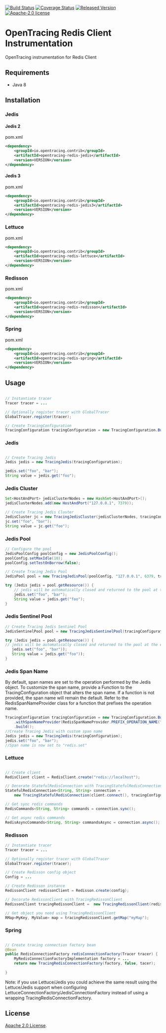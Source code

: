 [![Build Status][ci-img]][ci] [![Coverage Status][cov-img]][cov] [![Released Version][maven-img]][maven] [![Apache-2.0 license](https://img.shields.io/badge/license-Apache--2.0-blue.svg)](https://opensource.org/licenses/Apache-2.0)


# OpenTracing Redis Client Instrumentation
OpenTracing instrumentation for Redis Client

## Requirements

- Java 8

## Installation

### Jedis

#### Jedis 2

pom.xml
```xml
<dependency>
    <groupId>io.opentracing.contrib</groupId>
    <artifactId>opentracing-redis-jedis</artifactId>
    <version>VERSION</version>
</dependency>
```

#### Jedis 3

pom.xml
```xml
<dependency>
    <groupId>io.opentracing.contrib</groupId>
    <artifactId>opentracing-redis-jedis3</artifactId>
    <version>VERSION</version>
</dependency>
```

### Lettuce

pom.xml
```xml
<dependency>
    <groupId>io.opentracing.contrib</groupId>
    <artifactId>opentracing-redis-lettuce</artifactId>
    <version>VERSION</version>
</dependency>
```

### Redisson
pom.xml
```xml
<dependency>
    <groupId>io.opentracing.contrib</groupId>
    <artifactId>opentracing-redis-redisson</artifactId>
    <version>VERSION</version>
</dependency>
```

### Spring

pom.xml
```xml
<dependency>
    <groupId>io.opentracing.contrib</groupId>
    <artifactId>opentracing-redis-spring</artifactId>
    <version>VERSION</version>
</dependency>
```

## Usage

```java

// Instantiate tracer
Tracer tracer = ...

// Optionally register tracer with GlobalTracer
GlobalTracer.register(tracer);

// Create TracingConfiguration
TracingConfiguration tracingConfiguration = new TracingConfiguration.Builder(tracer).build(); 

```

### Jedis
```java

// Create Tracing Jedis
Jedis jedis = new TracingJedis(tracingConfiguration);

jedis.set("foo", "bar");
String value = jedis.get("foo");

```

### Jedis Cluster
```java
Set<HostAndPort> jedisClusterNodes = new HashSet<HostAndPort>();
jedisClusterNodes.add(new HostAndPort("127.0.0.1", 7379));

// Create Tracing Jedis Cluster
JedisCluster jc = new TracingJedisCluster(jedisClusterNodes, tracingConfiguration);
jc.set("foo", "bar");
String value = jc.get("foo");

```

### Jedis Pool
```java
// Configure the pool
JedisPoolConfig poolConfig = new JedisPoolConfig();
poolConfig.setMaxIdle(10);
poolConfig.setTestOnBorrow(false);

// Create Tracing Jedis Pool
JedisPool pool = new TracingJedisPool(poolConfig, "127.0.0.1", 6379, tracingConfiguration);

try (Jedis jedis = pool.getResource()) {
    // jedis will be automatically closed and returned to the pool at the end of "try" block
    jedis.set("foo", "bar");
    String value = jedis.get("foo");
}
```

### Jedis Sentinel Pool
```java
// Create Tracing Jedis Sentinel Pool
JedisSentinelPool pool = new TracingJedisSentinelPool(tracingConfiguration, MASTER_NAME, sentinels, poolConfig);

try (Jedis jedis = pool.getResource()) {
// jedis will be automatically closed and returned to the pool at the end of "try" block
   jedis.set("foo", "bar"));
   String value = jedis.get("foo"));
}
```

### Jedis Span Name
By default, span names are set to the operation performed by the Jedis object. 
To customize the span name, provide a Function to the TracingConfiguration object that alters the span name. 
If a function is not provided, the span name will remain the default. 
Refer to the RedisSpanNameProvider class for a function that prefixes the operation name. 
```java
TracingConfiguration tracingConfiguration = new TracingConfiguration.Builder(tracer)
    .withSpanNameProvider(RedisSpanNameProvider.PREFIX_OPERATION_NAME("redis."))
    .build(); 
//Create Tracing Jedis with custom span name
Jedis jedis = new TracingJedis(tracingConfiguration);
jedis.set("foo", "bar");
//Span name is now set to "redis.set"

```

### Lettuce

```java

// Create client
RedisClient client = RedisClient.create("redis://localhost");

// Decorate StatefulRedisConnection with TracingStatefulRedisConnection
StatefulRedisConnection<String, String> connection = 
    new TracingStatefulRedisConnection(client.connect(), tracingConfiguration);

// Get sync redis commands
RedisCommands<String, String> commands = connection.sync();

// Get async redis commands
RedisAsyncCommands<String, String> commandsAsync = connection.async();

```

### Redisson

```java
// Instantiate tracer
Tracer tracer = ...

// Optionally register tracer with GlobalTracer
GlobalTracer.register(tracer);

// Create Redisson config object
Config = ...

// Create Redisson instance
RedissonClient redissonClient = Redisson.create(config);

// Decorate RedissonClient with TracingRedissonClient
RedissonClient tracingRedissonClient =  new TracingRedissonClient(redissonClient, tracer);

// Get object you need using TracingRedissonClient
RMap<MyKey, MyValue> map = tracingRedissonClient.getMap("myMap");
```

### Spring

```java

// Create tracing connection factory bean
@Bean
public RedisConnectionFactory redisConnectionFactory(Tracer tracer) {
    MyRedisConnectionFactoryImplementation factory = ...
    return new TracingRedisConnectionFactory(factory, false, tacer);
    
}
```

Note: if you use Lettuce/Jedis you could achieve the same result using the Lettuce/Jedis support when 
configuring LettuceConnectionFactory/JedisConnectionFactory instead of using a wrapping TracingRedisConnectionFactory.

## License

[Apache 2.0 License](./LICENSE).

[ci-img]: https://travis-ci.org/opentracing-contrib/java-redis-client.svg?branch=master
[ci]: https://travis-ci.org/opentracing-contrib/java-redis-client
[cov-img]: https://coveralls.io/repos/github/opentracing-contrib/java-redis-client/badge.svg?branch=master
[cov]: https://coveralls.io/github/opentracing-contrib/java-redis-client?branch=master
[maven-img]: https://img.shields.io/maven-central/v/io.opentracing.contrib/opentracing-redis-parent.svg
[maven]: http://search.maven.org/#search%7Cga%7C1%7Copentracing-redis-parent
